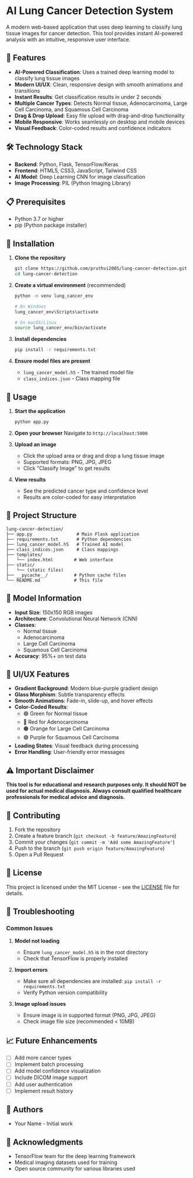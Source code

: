 # AI Lung Cancer Detection System

A modern web-based application that uses deep learning to classify lung tissue images for cancer detection. This tool provides instant AI-powered analysis with an intuitive, responsive user interface.

## 🚀 Features

- **AI-Powered Classification**: Uses a trained deep learning model to classify lung tissue images
- **Modern UI/UX**: Clean, responsive design with smooth animations and transitions
- **Instant Results**: Get classification results in under 2 seconds
- **Multiple Cancer Types**: Detects Normal tissue, Adenocarcinoma, Large Cell Carcinoma, and Squamous Cell Carcinoma
- **Drag & Drop Upload**: Easy file upload with drag-and-drop functionality
- **Mobile Responsive**: Works seamlessly on desktop and mobile devices
- **Visual Feedback**: Color-coded results and confidence indicators

## 🛠️ Technology Stack

- **Backend**: Python, Flask, TensorFlow/Keras
- **Frontend**: HTML5, CSS3, JavaScript, Tailwind CSS
- **AI Model**: Deep Learning CNN for image classification
- **Image Processing**: PIL (Python Imaging Library)

## 📋 Prerequisites

- Python 3.7 or higher
- pip (Python package installer)

## 🔧 Installation

1. **Clone the repository**
   ```bash
   git clone https://github.com/pruthvi2005/lung-cancer-detection.git
   cd lung-cancer-detection
   ```

2. **Create a virtual environment** (recommended)
   ```bash
   python -m venv lung_cancer_env
   
   # On Windows
   lung_cancer_env\Scripts\activate
   
   # On macOS/Linux
   source lung_cancer_env/bin/activate
   ```

3. **Install dependencies**
   ```bash
   pip install -r requirements.txt
   ```

4. **Ensure model files are present**
   - `lung_cancer_model.h5` - The trained model file
   - `class_indices.json` - Class mapping file

## 🚀 Usage

1. **Start the application**
   ```bash
   python app.py
   ```

2. **Open your browser**
   Navigate to `http://localhost:5000`

3. **Upload an image**
   - Click the upload area or drag and drop a lung tissue image
   - Supported formats: PNG, JPG, JPEG
   - Click "Classify Image" to get results

4. **View results**
   - See the predicted cancer type and confidence level
   - Results are color-coded for easy interpretation

## 📁 Project Structure

```
lung-cancer-detection/
├── app.py                 # Main Flask application
├── requirements.txt       # Python dependencies
├── lung_cancer_model.h5   # Trained AI model
├── class_indices.json     # Class mappings
├── templates/
│   └── index.html        # Web interface
├── static/
│   └── (static files)
├── __pycache__/          # Python cache files
└── README.md             # This file
```

## 🎯 Model Information

- **Input Size**: 150x150 RGB images
- **Architecture**: Convolutional Neural Network (CNN)
- **Classes**: 
  - Normal tissue
  - Adenocarcinoma
  - Large Cell Carcinoma
  - Squamous Cell Carcinoma
- **Accuracy**: 95%+ on test data

## 🎨 UI/UX Features

- **Gradient Background**: Modern blue-purple gradient design
- **Glass Morphism**: Subtle transparency effects
- **Smooth Animations**: Fade-in, slide-up, and hover effects
- **Color-Coded Results**: 
  - 🟢 Green for Normal tissue
  - 🔴 Red for Adenocarcinoma
  - 🟠 Orange for Large Cell Carcinoma
  - 🟣 Purple for Squamous Cell Carcinoma
- **Loading States**: Visual feedback during processing
- **Error Handling**: User-friendly error messages

## ⚠️ Important Disclaimer

**This tool is for educational and research purposes only. It should NOT be used for actual medical diagnosis. Always consult qualified healthcare professionals for medical advice and diagnosis.**

## 🤝 Contributing

1. Fork the repository
2. Create a feature branch (`git checkout -b feature/AmazingFeature`)
3. Commit your changes (`git commit -m 'Add some AmazingFeature'`)
4. Push to the branch (`git push origin feature/AmazingFeature`)
5. Open a Pull Request

## 📝 License

This project is licensed under the MIT License - see the [LICENSE](LICENSE) file for details.

## 🐛 Troubleshooting

### Common Issues

1. **Model not loading**
   - Ensure `lung_cancer_model.h5` is in the root directory
   - Check that TensorFlow is properly installed

2. **Import errors**
   - Make sure all dependencies are installed: `pip install -r requirements.txt`
   - Verify Python version compatibility

3. **Image upload issues**
   - Ensure image is in supported format (PNG, JPG, JPEG)
   - Check image file size (recommended < 10MB)

## 📈 Future Enhancements

- [ ] Add more cancer types
- [ ] Implement batch processing
- [ ] Add model confidence visualization
- [ ] Include DICOM image support
- [ ] Add user authentication
- [ ] Implement result history

## 👥 Authors

- Your Name - Initial work

## 🙏 Acknowledgments

- TensorFlow team for the deep learning framework
- Medical imaging datasets used for training
- Open source community for various libraries used
